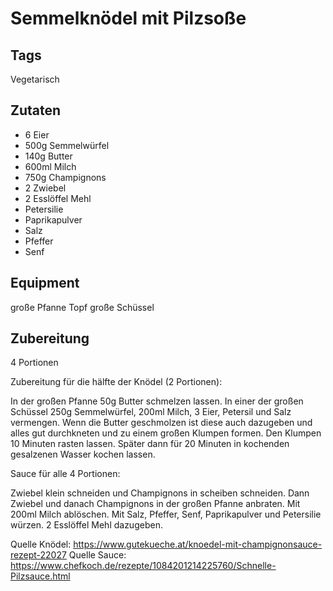 # Semmelknödel mit Pilzsoße

## Tags

Vegetarisch

## Zutaten

- 6 Eier
- 500g Semmelwürfel
- 140g Butter
- 600ml Milch
- 750g Champignons
- 2 Zwiebel
- 2 Esslöffel Mehl
- Petersilie
- Paprikapulver
- Salz
- Pfeffer
- Senf

## Equipment

große Pfanne
Topf
große Schüssel

## Zubereitung

4 Portionen

Zubereitung für die hälfte der Knödel (2 Portionen):

In der großen Pfanne 50g Butter schmelzen lassen.
In einer der großen Schüssel 250g Semmelwürfel, 200ml Milch, 3 Eier, Petersil und Salz vermengen.
Wenn die Butter geschmolzen ist diese auch dazugeben
und alles gut durchkneten und zu einem großen Klumpen formen.
Den Klumpen 10 Minuten rasten lassen.
Später dann für 20 Minuten in kochenden gesalzenen Wasser kochen lassen.

Sauce für alle 4 Portionen:

Zwiebel klein schneiden und Champignons in scheiben schneiden.
Dann Zwiebel und danach Champignons in der großen Pfanne anbraten.
Mit 200ml Milch ablöschen.
Mit Salz, Pfeffer, Senf, Paprikapulver und Petersilie würzen.
2 Esslöffel Mehl dazugeben.


Quelle Knödel: https://www.gutekueche.at/knoedel-mit-champignonsauce-rezept-22027
Quelle Sauce: https://www.chefkoch.de/rezepte/1084201214225760/Schnelle-Pilzsauce.html